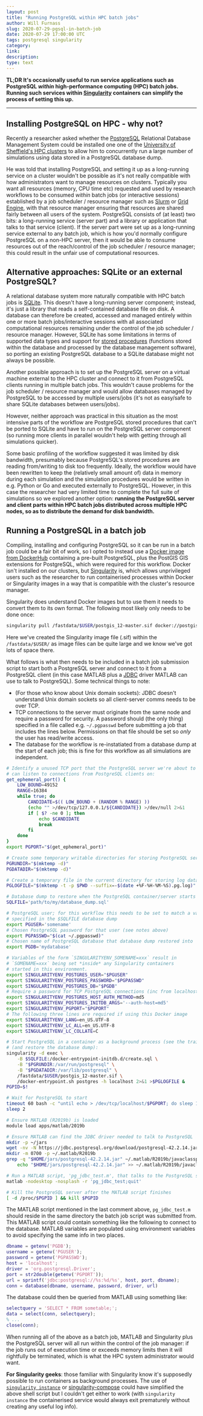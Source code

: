 ```yaml
---
layout: post
title: "Running PostgreSQL within HPC batch jobs"
author: Will Furnass
slug: 2020-07-29-pgsql-in-batch-job
date: 2020-07-29 17:00:00 UTC
tags: postgresql singularity
category:
link:
description:
type: text
---
```


**TL;DR It's occasionally useful to run service applications such as PostgreSQL *within* high-performance computing (HPC) batch jobs.
Running such services within [Singularity][singularity] containers can simplify the process of setting this up.**

---

## Installing PostgreSQL on HPC - why not?

Recently a researcher asked whether the [PostgreSQL][postgresql] Relational Database Management System
could be installed one one of the [University of Sheffield's HPC clusters][uos-hpc]
to allow him to concurrently run a large number of simulations using data stored in a PostgreSQL database dump.

He was told that installing PostgreSQL and setting it up as a long-running service on a cluster wouldn't be possible as
it's not really compatible with how administrators want to manage resources on clusters.
Typically you want all resources (memory, CPU time etc) requested and used by research workflows
to be consumed *within* batch jobs (or interactive sessions) established by a job scheduler / resource manager such as [Slurm][slurm] or [Grid Engine][gridengine],
with that resource manager ensuring that resources are shared fairly between all users of the system.
PostgreSQL consists of (at least) two bits: a long-running service (server part) and a library or application that talks to that service (client).
If the server part were set up as a long-running service external to any batch job,
which is how you'd normally configure PostgreSQL on a non-HPC server,
then it would be able to consume resources out of the reach/control of the job scheduler / resource manager;
this could result in the unfair use of computational resources.

## Alternative approaches: SQLite or an external PostgreSQL?

A relational database system more naturally compatible with HPC batch jobs is [SQLite][sqlite].
This doesn't have a long-running server component;
instead, it's just a library that reads a self-contained database file on disk.
A database can therefore be created, accessed and managed entirely within one or more batch jobs/interactive sessions
with all associated computational resources remaining under the control of the job scheduler / resource manager.
However, SQLite has some limitations in terms of
supported data types and
support for [stored procedures][pg-stored-proc]
(functions stored within the database and processed by the database management software),
so porting an existing PostgreSQL database to a SQLite database might not always be possible.

Another possible approach is to set up the PostgreSQL server on a virtual machine external to the HPC cluster
and connect to it from PostgreSQL clients running in multiple batch jobs.
This wouldn't cause problems for the job scheduler / resource manager and
would allow databases managed by PostgreSQL to be accessed by multiple users/jobs
(it's not as easy/safe to share SQLite databases between users/jobs).

However, neither approach was practical in this situation as
the most intensive parts of the workflow are PostgreSQL stored procedures that can't be ported to SQLite and
have to run on the PostgreSQL server component
(so running more clients in parallel wouldn't help with getting through all simulations quicker).

Some basic profiling of the workflow suggested it was limited by disk bandwidth,
presumably because PostgreSQL's stored procedures are reading from/writing to disk too frequently.
Ideally, the workflow would have been rewritten to keep the (relatively small amount of) data in memory during each simulation and
the simulation procedures would be written in e.g. Python or Go and executed externally to PostgreSQL.
However, in this case the researcher had very limited time to complete the full suite of simulations
so we explored another option: **running the PostgreSQL server and client parts within HPC batch jobs distributed across multiple HPC nodes,
so as to distribute the demand for disk bandwidth.**

## Running a PostgreSQL in a batch job

Compiling, installing and configuring PostgreSQL so it can be run in a batch job could be a fair bit of work,
so I opted to instead use a [Docker image from DockerHub](https://registry.hub.docker.com/r/postgis/postgis/)
containing a pre-built PostgreSQL, plus the PostGIS GIS extensions for PostgreSQL, which were required for this workflow.
Docker isn't installed on our clusters, but [Singularity][singularity] is,
which allows unprivileged users such as the researcher to run containerised processes within Docker or Singularity images
in a way that is compatible with the cluster's resource manager.

Singularity does understand Docker images but to use them it needs to convert them to its own format.  The following most likely only needs to be done once:

```sh
singularity pull /fastdata/$USER/postgis_12-master.sif docker://postgis/postgis:12-master
```

Here we've created the Singularity image file (.sif) within the `/fastdata/$USER/` as image files can be quite large and we know we've got lots of space there.

What follows is what then needs to be included in a batch job submission script 
to start both a PostgreSQL server and connect to it from a PostgreSQL client 
(in this case MATLAB plus a [JDBC][ml-jdbc] driver MATLAB can use to talk to PostgreSQL).
Some technical things to note:

 - (For those who know about Unix domain sockets):
   JDBC doesn't understand Unix domain sockets
   so all client-server comms needs to be over TCP.
 - TCP connections to the server must originate from the same node
   and require a password for security.
   A password should (the only thing) specified in a file called e.g. `~/.pgpasswd`
   before submitting a job that includes the lines below.
   Permissions on that file should be set so *only* the user has read/write access.
- The database for the workflow is re-instatiated from a database dump at the start of each job; 
  this is fine for this workflow as all simulations are independent.

```bash
# Identify a unused TCP port that the PostgreSQL server we're about to set up
# can listen to connections from PostgreSQL clients on:
get_ephemeral_port() {
    LOW_BOUND=49152
    RANGE=16384
    while true; do
        CANDIDATE=$(( LOW_BOUND + (RANDOM % RANGE) ))
        (echo "" >/dev/tcp/127.0.0.1/${CANDIDATE}) >/dev/null 2>&1
        if [ $? -ne 0 ]; then
            echo $CANDIDATE
            break
        fi
    done
}
export PGPORT="$(get_ephemeral_port)"

# Create some temporary writable directories for storing PostgreSQL server data
PGRUNDIR="$(mktemp -d)"
PGDATADIR="$(mktemp -d)"

# Create a temporary file in the current directory for storing log data.
PGLOGFILE="$(mktemp -t -p $PWD --suffix=-$(date +%F-%H-%M-%S).pg.log)"

# Database dump to restore when the PostgreSQL container/server starts
SQLFILE='path/to/my/database_dump.sql'

# PostgreSQL user; for this workflow this needs to be set to match a value
# specified in the $SQLFILE database dump
export PGUSER='somename'
# Chosen PostgreSQL password for that user (see notes above)
export PGPASSWD="$(cat ~/.pgpasswd)"
# Chosen name of PostgreSQL database that database dump restored into
export PGDB='mydatabase'

# Variables of the form `SINGULARITYENV_SOMENAME=xxx` result in
# `SOMENAME=xxx` being set *inside* any Singularity containers
# started in this environment.
export SINGULARITYENV_POSTGRES_USER="$PGUSER"
export SINGULARITYENV_POSTGRES_PASSWORD="$PGPASSWD"
export SINGULARITYENV_POSTGRES_DB="$PGDB"
# Require a password for TCP PostgreSQL connections (inc from localhost)
export SINGULARITYENV_POSTGRES_HOST_AUTH_METHOD=md5
export SINGULARITYENV_POSTGRES_INITDB_ARGS='--auth-host=md5'
export SINGULARITYENV_PGPORT="$PGPORT"
# The following three lines are required if using this Docker image
export SINGULARITYENV_LANG=en_US.UTF-8
export SINGULARITYENV_LC_ALL=en_US.UTF-8
export SINGULARITYENV_LC_COLLATE=C

# Start PostgreSQL in a container as a background process (see the trailing '&')
# (and restore the database dump):
singularity -d exec \
    -B $SQLFILE:/docker-entrypoint-initdb.d/create.sql \
    -B "$PGRUNDIR:/var/run/postgresql" \
    -B "$PGDATADIR:/var/lib/postgresql" \
    /fastdata/$USER/postgis_12-master.sif \
    /docker-entrypoint.sh postgres -h localhost 2>&1 >$PGLOGFILE &
PGPID=$!

# Wait for PostgreSQL to start
timeout 60 bash -c "until echo > /dev/tcp/localhost/$PGPORT; do sleep 1; done" 2>/dev/null
sleep 2

# Ensure MATLAB (R2019b) is loaded
module load apps/matlab/2019b

# Ensure MATLAB can find the JDBC driver needed to talk to PostgreSQL
mkdir -p ~/jars
wget -nv -N https://jdbc.postgresql.org/download/postgresql-42.2.14.jar -P ~/jars/
mkdir -m 0700 -p ~/.matlab/R2019b
grep -q "$HOME/jars/postgresql-42.2.14.jar" ~/.matlab/R2019b/javaclasspath.txt || \
    echo "$HOME/jars/postgresql-42.2.14.jar" >> ~/.matlab/R2019b/javaclasspath.txt

# Run a MATLAB script, 'pg_jdbc_test.m', that talks to the PostgreSQL server:
matlab -nodesktop -nosplash -r 'pg_jdbc_test;quit'

# Kill the PostgreSQL server after the MATLAB script finishes
[ -d /proc/$PGPID ] && kill $PGPID
```

The MATLAB script mentioned in the last comment above, `pg_jdbc_test.m`
should reside in the same directory the batch job script was submitted from.
This MATLAB script could contain something like the following to connect to the database.
MATLAB variables are populated using environment variables to avoid specifying the same info in two places.

```matlab
dbname = getenv('PGDB');
username = getenv('PGUSER');
password = getenv('PGPASSWD');
host = 'localhost';
driver = 'org.postgresql.Driver';
port = str2double(getenv('PGPORT'));
url = sprintf('jdbc:postgresql://%s:%d/%s', host, port, dbname);
conn = database(dbname, username, password, driver, url)
```

The database could then be queried from MATLAB using something like:

```matlab
selectquery = 'SELECT * FROM sometable;';
data = select(conn, selectquery);
% ...
close(conn);
```

When running all of the above as a batch job, MATLAB and Singularity plus the PostgreSQL server will all run within the control of the job manager:
if the job runs out of execution time or exceeds memory limits then it will rightfully be terminated, which is what the HPC system administrator would want.

**For Singularity geeks**: those familiar with Singularity know it's supposedly possible to run containers as background processes.
The use of [`singularity instance`][singularity-instance] or [singularity-compose][singularity-compose]
could have simplified the above shell script but
I couldn't get either to work
(with `singularity instance` the containerised service would always exit prematurely without creating any useful log info).


[gridengine]: https://arc.liv.ac.uk/trac/SGE
[ml-jdbc]: https://uk.mathworks.com/products/database/driver-installation.html
[pg-stored-proc]: https://www.postgresql.org/docs/12/xplang.html
[postgresql]: https://www.postgresql.org/
[singularity-compose]: https://singularityhub.github.io/singularity-compose/#/
[singularity-instance]: https://sylabs.io/guides/3.0/user-guide/running_services.html
[singularity]: https://sylabs.io/singularity/
[slurm]: https://slurm.schedmd.com/
[sqlite]: https://www.sqlite.org/index.html
[uos-hpc]: https://docs.hpc.shef.ac.uk/en/latest/


